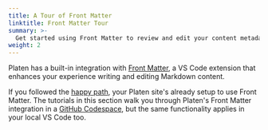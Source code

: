 ```yaml
---
title: A Tour of Front Matter
linktitle: Front Matter Tour
summary: >-
  Get started using Front Matter to review and edit your content metadata and data files.
weight: 2
---
```


Platen has a built-in integration with [Front Matter][01], a VS Code extension that enhances your experience writing
and editing Markdown content.

If you followed the [happy path][02], your Platen site's already setup to use Front Matter. The tutorials in this
section walk you through Platen's Front Matter integration in a [GitHub Codespace][03], but the same functionality
applies in your local VS Code too.

<!-- Link Reference Definitions -->
[01]: https:/frontmatter.codes
[02]: ../happy-path-setup/index.md
[03]: https://github.com/features/codespaces
